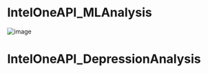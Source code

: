 <h1>IntelOneAPI_MLAnalysis</h1>

![image](https://user-images.githubusercontent.com/72274851/218502434-f6e66043-0db0-4f85-b7f4-f33b2d33df1f.png)
# IntelOneAPI_DepressionAnalysis

